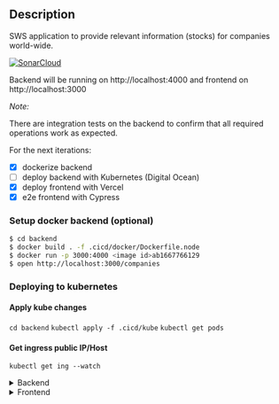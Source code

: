 ## Description

SWS application to provide relevant information (stocks) for companies world-wide.

[![SonarCloud](https://sonarcloud.io/images/project_badges/sonarcloud-white.svg)](https://sonarcloud.io/dashboard?id=victorkurauchi_sws-fullstack)

Backend will be running on http://localhost:4000 and frontend on http://localhost:3000

*Note:*

There are integration tests on the backend to confirm that all required operations work as expected.

For the next iterations:

- [x] dockerize backend
- [ ] deploy backend with Kubernetes (Digital Ocean)
- [x] deploy frontend with Vercel
- [x] e2e frontend with Cypress

### Setup docker backend (optional)

```bash
$ cd backend
$ docker build . -f .cicd/docker/Dockerfile.node
$ docker run -p 3000:4000 <image id>ab1667766129
$ open http://localhost:3000/companies
```

### Deploying to kubernetes

#### Apply kube changes

`cd backend`
`kubectl apply -f .cicd/kube`
`kubectl get pods`

#### Get ingress public IP/Host

`kubectl get ing --watch`

<details><summary>Backend</summary>

### Technologies

- NestJS
- Jest 
- Supertest
- Dependency Injection
- TypeORM
- Sonarcloud

```bash
$ cd backend
$ npm install
```

### Running the app

```bash
# development
$ npm run start

# watch mode
$ npm run start:dev

# production mode
$ npm run start:prod
```

### Test

```bash
# unit tests
$ npm run test

# e2e tests
$ npm run test:e2e

# test coverage
$ npm run test:cov
```

</details>

<details><summary>Frontend</summary>

### Technologies

- NextJS
- Jest 
- Akita state management
- RxJS
- AntDesign
- React hooks

### Installation

```bash
$ cd sws-frontend
$ yarn install
```

### Running the app

```bash
# development
$ yarn dev

# production mode
$ npm run start:prod
```

### Test

```bash
# e2e tests
$ yarn e2e

# unit tests
$ yarn test

# test coverage
$ yarn coverage
```

</details>
